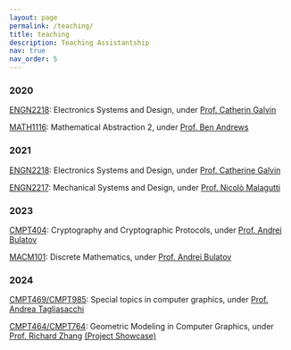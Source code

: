 ```yaml
---
layout: page
permalink: /teaching/
title: teaching
description: Teaching Assistantship
nav: true
nav_order: 5
---
```


### 2020
[ENGN2218](https://programsandcourses.anu.edu.au/2020/course/engn2218): Electronics Systems and Design, under [Prof. Catherin Galvin](https://researchers.anu.edu.au/researchers/galvin-c#biography)

[MATH1116](https://programsandcourses.anu.edu.au/2020/course/MATH1116): Mathematical Abstraction 2, under [Prof. Ben Andrews](https://maths-people.anu.edu.au/~andrews/)

### 2021
[ENGN2218](https://programsandcourses.anu.edu.au/2021/course/engn2218): Electronics Systems and Design, under [Prof. Catherine Galvin](https://researchers.anu.edu.au/researchers/galvin-c#biography)

[ENGN2217](https://programsandcourses.anu.edu.au/2021/course/ENGN2217): Mechanical Systems and Design, under [Prof. Nicolò Malagutti](https://researchers.anu.edu.au/researchers/malagutti-n)

### 2023
[CMPT404](https://www.sfu.ca/outlines.html?2021/spring/cmpt/404/d100): Cryptography and Cryptographic Protocols, under [Prof. Andrei Bulatov](https://www.cs.sfu.ca/~abulatov/)

[MACM101](https://www.sfu.ca/outlines.html?2023/fall/macm/101/d100): Discrete Mathematics, under [Prof. Andrei Bulatov](https://www.cs.sfu.ca/~abulatov/)

### 2024
[CMPT469/CMPT985](https://www.sfu.ca/outlines.html?2024/spring/cmpt/469/d100): Special topics in computer graphics, under [Prof. Andrea Tagliasacchi](https://theialab.ca/)

[CMPT464/CMPT764](https://www.cs.sfu.ca/~haoz/teaching/cmpt464/index.html): Geometric Modeling in Computer Graphics, under [Prof. Richard Zhang](https://www.cs.sfu.ca/~haoz/) [(Project Showcase)](/teaching/cmpt464-project/)
